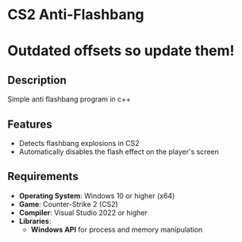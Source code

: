 # CS2 Anti-Flashbang

# Outdated offsets so update them!

## Description

Simple anti flashbang program in c++

## Features

- Detects flashbang explosions in CS2
- Automatically disables the flash effect on the player's screen

## Requirements

- **Operating System**: Windows 10 or higher (x64)
- **Game**: Counter-Strike 2 (CS2)
- **Compiler**: Visual Studio 2022 or higher
- **Libraries**:
    - **Windows API** for process and memory manipulation
